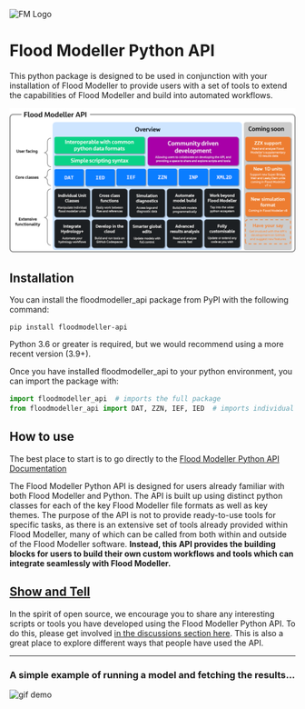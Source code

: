 ![FM Logo](https://raw.githubusercontent.com/People-Places-Solutions/floodmodeller-api/main/docs/source/_static/flood-modeller-logo-hero-image.png)

# Flood Modeller Python API
This python package is designed to be used in conjunction with your installation of Flood Modeller to provide users with a set of tools to extend the capabilities of Flood Modeller and build into automated workflows.

![API Overview](https://raw.githubusercontent.com/People-Places-Solutions/floodmodeller-api/main/docs/source/getting_started/api_overview_small.png)

## Installation
You can install the floodmodeller_api package from PyPI with the following command:

```
pip install floodmodeller-api
```

Python 3.6 or greater is required, but we would recommend using a more recent version (3.9+).

Once you have installed floodmodeller_api to your python environment, you can import the package with:

```python
import floodmodeller_api  # imports the full package
from floodmodeller_api import DAT, ZZN, IEF, IED  # imports individual classes (recommended)
```
## How to use

The best place to start is to go directly to the [Flood Modeller Python API Documentation](https://help.floodmodeller.com/api/)

The Flood Modeller Python API is designed for users already familiar with both Flood Modeller and Python. The API is built up using distinct python classes for each of the key Flood Modeller file formats as well as key themes. The purpose of the API is not to provide ready-to-use tools for specific tasks, as there is an extensive set of tools already provided within Flood Modeller, many of which can be called from both within and outside of the Flood Modeller software. **Instead, this API provides the building blocks for users to build their own custom workflows and tools which can integrate seamlessly with Flood Modeller.**

## [Show and Tell](https://github.com/People-Places-Solutions/floodmodeller-api/discussions) 
In the spirit of open source, we encourage you to share any interesting scripts or tools you have developed using the Flood Modeller Python API. 
To do this, please get involved [in the discussions section here](https://github.com/People-Places-Solutions/floodmodeller-api/discussions). This
is also a great place to explore different ways that people have used the API.

--------------------

### A simple example of running a model and fetching the results...

![gif demo](https://raw.githubusercontent.com/People-Places-Solutions/floodmodeller-api/main/docs/source/_static/ief_zzn_demo.gif)




